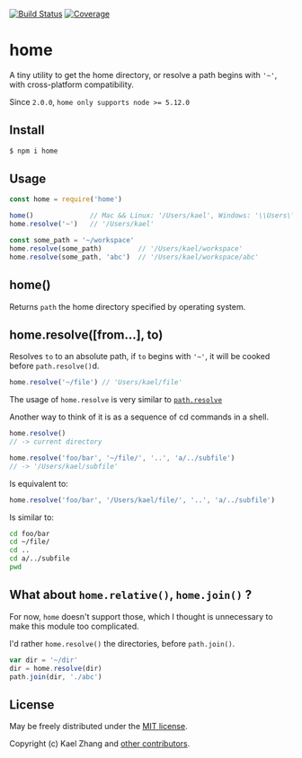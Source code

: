 [![Build Status](https://travis-ci.org/kaelzhang/node-home.svg?branch=master)](https://travis-ci.org/kaelzhang/node-home)
[![Coverage](https://codecov.io/gh/kaelzhang/node-home/branch/master/graph/badge.svg)](https://codecov.io/gh/kaelzhang/node-home)

# home

A tiny utility to get the home directory, or resolve a path begins with `'~'`, with cross-platform compatibility.

Since `2.0.0`, `home only supports node >= 5.12.0`

## Install

```sh
$ npm i home
```

## Usage

```js
const home = require('home')

home()              // Mac && Linux: '/Users/kael', Windows: '\\Users\\kael'
home.resolve('~')   // '/Users/kael'

const some_path = '~/workspace'
home.resolve(some_path)         // '/Users/kael/workspace'
home.resolve(some_path, 'abc')  // '/Users/kael/workspace/abc'
```

## home()

Returns `path` the home directory specified by operating system.

## home.resolve([from...], to)

Resolves `to` to an absolute path, if `to` begins with `'~'`, it will be cooked before `path.resolve()`d.

```js
home.resolve('~/file') // 'Users/kael/file'
```

The usage of `home.resolve` is very similar to [`path.resolve`](http://nodejs.org/api/path.html#path_path_resolve_from_to)

Another way to think of it is as a sequence of cd commands in a shell.

```js
home.resolve()
// -> current directory

home.resolve('foo/bar', '~/file/', '..', 'a/../subfile')
// -> '/Users/kael/subfile'
```

Is equivalent to:

```js
home.resolve('foo/bar', '/Users/kael/file/', '..', 'a/../subfile')
```

Is similar to:

```sh
cd foo/bar
cd ~/file/
cd ..
cd a/../subfile
pwd
```

## What about `home.relative()`, `home.join()` ?

For now, `home` doesn't support those, which I thought is unnecessary to make this module too complicated.

I'd rather `home.resolve()` the directories, before `path.join()`.

```js
var dir = '~/dir'
dir = home.resolve(dir)
path.join(dir, './abc')
```

## License

May be freely distributed under the [MIT license](https://raw.githubusercontent.com/kaelzhang/node-home/master/LICENSE).

Copyright (c) Kael Zhang and [other contributors](https://github.com/kaelzhang/node-home/graphs/contributors).
